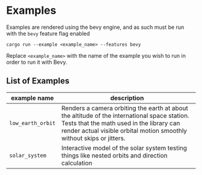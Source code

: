 # Examples

Examples are rendered using the bevy engine, and as such must be run with the `bevy` feature flag enabled

```
cargo run --example <example_name> --features bevy
```

Replace `<example_name>` with the name of the example you wish to run in order to run it with Bevy.

## List of Examples

example name      | description
------------------|-------------
`low_earth_orbit` | Renders a camera orbiting the earth at about the altitude of the international space station. Tests that the math used in the library can render actual visible orbital motion smoothly without skips or jitters.
`solar_system`    | Interactive model of the solar system testing things like nested orbits and direction calculation